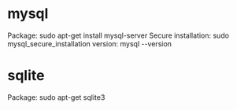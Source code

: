 # mysql

Package: sudo apt-get install mysql-server
Secure installation: sudo mysql_secure_installation
version: mysql --version

# sqlite
Package: sudo apt-get sqlite3
 